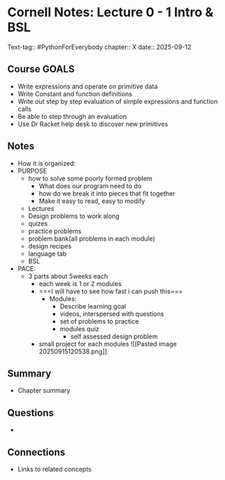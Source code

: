 # Cornell Notes: Lecture 0 - 1 Intro & BSL
Text-tag:: #PythonForEverybody 
chapter:: X 
date:: 2025-09-12
## Course GOALS
- Write expressions and operate on primitive data
- Write Constant and function definitions
- Write out step by step evaluation of simple expressions and function calls
- Be able to step through an evaluation
- Use Dr Racket help desk to discover new primitives

## Notes
- How it is organized:
- PURPOSE
	- how to solve some poorly formed problem
		- What does our program need to do
		- how do we break it into pieces that fit together
		- Make it easy to read, easy to modify
	- Lectures
	- Design problems to work along
	- quizes
	- practice problems
	- problem bank(all problems in each module)
	- design recipes
	- language tab
	- BSL
- PACE:
	- 3 parts about 5weeks each
		- each week is 1 or 2 modules
		- ===I will have to see how fast i can push this===
			- Modules:
				- Describe learning goal
				- videos, interspersed with questions
				- set of problems to practice
				- modules quiz
					- self assessed design problem
		- small project for each modules
	![[Pasted image 20250915120538.png]]
## Summary
- Chapter summary

## Questions
- 

## Connections
- Links to related concepts